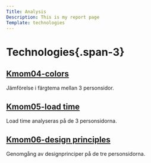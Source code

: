 ```yaml
---
Title: Analysis
Description: This is my report page
Template: technologies
---
```

Technologies{.span-3}
========================== 

<div class="box span-1">

<a href="./analysis/01_colors"><h2 class="text-center">Kmom04-colors</h2></a>
<p class="tech">Jämförelse i färgtema mellan 3 personsidor.</p>
</div>

<div class="box span-1">

<a href="./analysis/02_load"><h2 class="text-center">Kmom05-load time</h2></a>
<p class="tech">Load time analyseras på de 3 personsidorna.</p>
</div>

<div class="box span-1">

<a href="./analysis/03_design_principles"><h2 class="text-center">Kmom06-design principles</h2></a>
<p class="tech">Genomgång av designprinciper på de tre personsidorna.</p>
</div>

